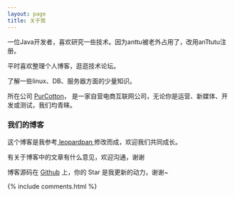 ```yaml
---
layout: page
title: 关于我 
---
```


一位Java开发者，喜欢研究一些技术。因为anttu被老外占用了，改用anTtutu注册。
<p>
平时喜欢整理个人博客，逛逛技术论坛。
<p>
了解一些linux、DB、服务器方面的少量知识。

<p>

所在公司
<a target="_blank" href="http://www.purcotton.com/">PurCotton</a>，
是一家自营电商互联网公司，无论你是运营、新媒体、开发或测试，我们均青睐。
<p>

<p>

<h3> 我们的博客 </h3>  

<p>

这个博客是我参考<a target="_blank" href="http://baixin.io/"> leopardpan </a>修改而成，欢迎我们共同成长。

<p>

<p>

有关于博客中的文章有什么意见，欢迎沟通，谢谢 

<p> 

博客源码在 <a target="_blank" href='https://github.com/anTtutu/anTtutu.github.io/'>Github</a> 上，你的 Star 是我更新的动力，谢谢~

{% include comments.html %}
